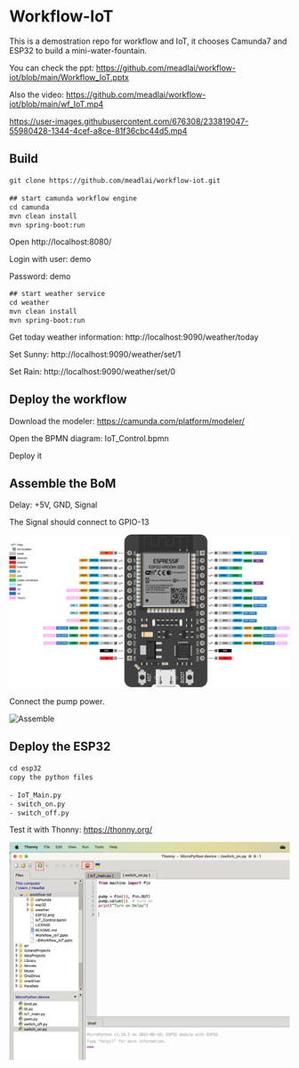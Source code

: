 # Workflow-IoT

This is a demostration repo for workflow and IoT, it chooses Camunda7 and ESP32 to build a mini-water-fountain.

You can check the ppt: https://github.com/meadlai/workflow-iot/blob/main/Workflow_IoT.pptx

Also the video: https://github.com/meadlai/workflow-iot/blob/main/wf_IoT.mp4

https://user-images.githubusercontent.com/676308/233819047-55980428-1344-4cef-a8ce-81f36cbc44d5.mp4



## Build

    git clone https://github.com/meadlai/workflow-iot.git 
    
    ## start camunda workflow engine
    cd camunda
    mvn clean install
    mvn spring-boot:run

Open http://localhost:8080/

Login with user: demo

Password: demo

    ## start weather service
    cd weather
    mvn clean install
    mvn spring-boot:run
    
Get today weather information: http://localhost:9090/weather/today

Set Sunny: http://localhost:9090/weather/set/1

Set Rain: http://localhost:9090/weather/set/0
    
    
## Deploy the workflow

Download the modeler: https://camunda.com/platform/modeler/

Open the BPMN diagram: IoT_Control.bpmn

Deploy it

## Assemble the BoM

Delay: +5V, GND, Signal

The Signal should connect to GPIO-13

![ESP32](/ESP32.png?raw=true "ESP32 GPIO")

Connect the pump power.

![Assemble](/Assemble.png?raw=true "Assemble BoM")

## Deploy the ESP32

    cd esp32
    copy the python files
    
    - IoT_Main.py
    - switch_on.py
    - switch_off.py
    
Test it with Thonny: https://thonny.org/

![Thonny Debug](/Thonny_Test.png?raw=true "Thonny Debug")




